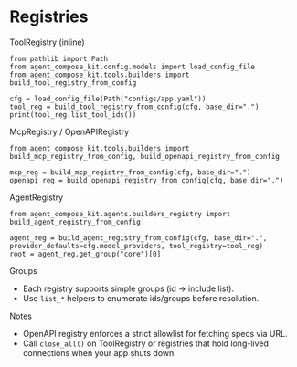 # Registries

ToolRegistry (inline)

```
from pathlib import Path
from agent_compose_kit.config.models import load_config_file
from agent_compose_kit.tools.builders import build_tool_registry_from_config

cfg = load_config_file(Path("configs/app.yaml"))
tool_reg = build_tool_registry_from_config(cfg, base_dir=".")
print(tool_reg.list_tool_ids())
```

McpRegistry / OpenAPIRegistry

```
from agent_compose_kit.tools.builders import build_mcp_registry_from_config, build_openapi_registry_from_config

mcp_reg = build_mcp_registry_from_config(cfg, base_dir=".")
openapi_reg = build_openapi_registry_from_config(cfg, base_dir=".")
```

AgentRegistry

```
from agent_compose_kit.agents.builders_registry import build_agent_registry_from_config

agent_reg = build_agent_registry_from_config(cfg, base_dir=".", provider_defaults=cfg.model_providers, tool_registry=tool_reg)
root = agent_reg.get_group("core")[0]
```

Groups

- Each registry supports simple groups (id → include list).
- Use `list_*` helpers to enumerate ids/groups before resolution.

Notes

- OpenAPI registry enforces a strict allowlist for fetching specs via URL.
- Call `close_all()` on ToolRegistry or registries that hold long-lived connections when your app shuts down.
